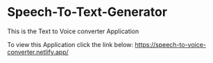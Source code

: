 # Speech-To-Text-Generator
This is the Text to Voice converter Application  

To view this Application click the link below: https://speech-to-voice-converter.netlify.app/
